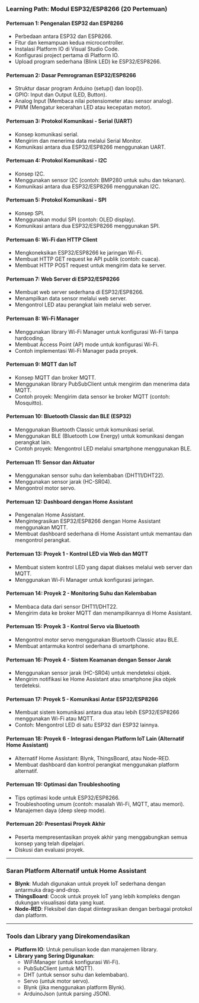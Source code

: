 ### **Learning Path: Modul ESP32/ESP8266 (20 Pertemuan)**

#### **Pertemuan 1: Pengenalan ESP32 dan ESP8266**
- Perbedaan antara ESP32 dan ESP8266.
- Fitur dan kemampuan kedua microcontroller.
- Instalasi Platform IO di Visual Studio Code.
- Konfigurasi project pertama di Platform IO.
- Upload program sederhana (Blink LED) ke ESP32/ESP8266.

#### **Pertemuan 2: Dasar Pemrograman ESP32/ESP8266**
- Struktur dasar program Arduino (setup() dan loop()).
- GPIO: Input dan Output (LED, Button).
- Analog Input (Membaca nilai potensiometer atau sensor analog).
- PWM (Mengatur kecerahan LED atau kecepatan motor).

#### **Pertemuan 3: Protokol Komunikasi - Serial (UART)**
- Konsep komunikasi serial.
- Mengirim dan menerima data melalui Serial Monitor.
- Komunikasi antara dua ESP32/ESP8266 menggunakan UART.

#### **Pertemuan 4: Protokol Komunikasi - I2C**
- Konsep I2C.
- Menggunakan sensor I2C (contoh: BMP280 untuk suhu dan tekanan).
- Komunikasi antara dua ESP32/ESP8266 menggunakan I2C.

#### **Pertemuan 5: Protokol Komunikasi - SPI**
- Konsep SPI.
- Menggunakan modul SPI (contoh: OLED display).
- Komunikasi antara dua ESP32/ESP8266 menggunakan SPI.

#### **Pertemuan 6: Wi-Fi dan HTTP Client**
- Mengkoneksikan ESP32/ESP8266 ke jaringan Wi-Fi.
- Membuat HTTP GET request ke API publik (contoh: cuaca).
- Membuat HTTP POST request untuk mengirim data ke server.

#### **Pertemuan 7: Web Server di ESP32/ESP8266**
- Membuat web server sederhana di ESP32/ESP8266.
- Menampilkan data sensor melalui web server.
- Mengontrol LED atau perangkat lain melalui web server.

#### **Pertemuan 8: Wi-Fi Manager**
- Menggunakan library Wi-Fi Manager untuk konfigurasi Wi-Fi tanpa hardcoding.
- Membuat Access Point (AP) mode untuk konfigurasi Wi-Fi.
- Contoh implementasi Wi-Fi Manager pada proyek.

#### **Pertemuan 9: MQTT dan IoT**
- Konsep MQTT dan broker MQTT.
- Menggunakan library PubSubClient untuk mengirim dan menerima data MQTT.
- Contoh proyek: Mengirim data sensor ke broker MQTT (contoh: Mosquitto).

#### **Pertemuan 10: Bluetooth Classic dan BLE (ESP32)**
- Menggunakan Bluetooth Classic untuk komunikasi serial.
- Menggunakan BLE (Bluetooth Low Energy) untuk komunikasi dengan perangkat lain.
- Contoh proyek: Mengontrol LED melalui smartphone menggunakan BLE.

#### **Pertemuan 11: Sensor dan Aktuator**
- Menggunakan sensor suhu dan kelembaban (DHT11/DHT22).
- Menggunakan sensor jarak (HC-SR04).
- Mengontrol motor servo.

#### **Pertemuan 12: Dashboard dengan Home Assistant**
- Pengenalan Home Assistant.
- Mengintegrasikan ESP32/ESP8266 dengan Home Assistant menggunakan MQTT.
- Membuat dashboard sederhana di Home Assistant untuk memantau dan mengontrol perangkat.

#### **Pertemuan 13: Proyek 1 - Kontrol LED via Web dan MQTT**
- Membuat sistem kontrol LED yang dapat diakses melalui web server dan MQTT.
- Menggunakan Wi-Fi Manager untuk konfigurasi jaringan.

#### **Pertemuan 14: Proyek 2 - Monitoring Suhu dan Kelembaban**
- Membaca data dari sensor DHT11/DHT22.
- Mengirim data ke broker MQTT dan menampilkannya di Home Assistant.

#### **Pertemuan 15: Proyek 3 - Kontrol Servo via Bluetooth**
- Mengontrol motor servo menggunakan Bluetooth Classic atau BLE.
- Membuat antarmuka kontrol sederhana di smartphone.

#### **Pertemuan 16: Proyek 4 - Sistem Keamanan dengan Sensor Jarak**
- Menggunakan sensor jarak (HC-SR04) untuk mendeteksi objek.
- Mengirim notifikasi ke Home Assistant atau smartphone jika objek terdeteksi.

#### **Pertemuan 17: Proyek 5 - Komunikasi Antar ESP32/ESP8266**
- Membuat sistem komunikasi antara dua atau lebih ESP32/ESP8266 menggunakan Wi-Fi atau MQTT.
- Contoh: Mengontrol LED di satu ESP32 dari ESP32 lainnya.

#### **Pertemuan 18: Proyek 6 - Integrasi dengan Platform IoT Lain (Alternatif Home Assistant)**
- Alternatif Home Assistant: Blynk, ThingsBoard, atau Node-RED.
- Membuat dashboard dan kontrol perangkat menggunakan platform alternatif.

#### **Pertemuan 19: Optimasi dan Troubleshooting**
- Tips optimasi kode untuk ESP32/ESP8266.
- Troubleshooting umum (contoh: masalah Wi-Fi, MQTT, atau memori).
- Manajemen daya (deep sleep mode).
  
#### **Pertemuan 20: Presentasi Proyek Akhir**
- Peserta mempresentasikan proyek akhir yang menggabungkan semua konsep yang telah dipelajari.
- Diskusi dan evaluasi proyek.

---

### **Saran Platform Alternatif untuk Home Assistant**
- **Blynk**: Mudah digunakan untuk proyek IoT sederhana dengan antarmuka drag-and-drop.
- **ThingsBoard**: Cocok untuk proyek IoT yang lebih kompleks dengan dukungan visualisasi data yang kuat.
- **Node-RED**: Fleksibel dan dapat diintegrasikan dengan berbagai protokol dan platform.

---

### **Tools dan Library yang Direkomendasikan**
- **Platform IO**: Untuk penulisan kode dan manajemen library.
- **Library yang Sering Digunakan**:
  - WiFiManager (untuk konfigurasi Wi-Fi).
  - PubSubClient (untuk MQTT).
  - DHT (untuk sensor suhu dan kelembaban).
  - Servo (untuk motor servo).
  - Blynk (jika menggunakan platform Blynk).
  - ArduinoJson (untuk parsing JSON).
